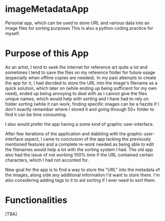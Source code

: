 # imageMetadataApp
Personal app, which can be used to store URL and various data into an image files for sorting purposes
This is also a python coding practice for myself.

# Purpose of this App

As an artist, I tend to seek the internet for reference art quite a lot and sometimes I tend to save the files on my reference folder for future usage (especially when offline copies are needed). In my past attempts to create the app for it, I had decided to store the URL into the image's filename as a quick solution, which later on (while ending up being sufficient for my own need), ended up being annoying to deal with as I cannot give the files unique names, which would help with sorting and I have had to rely on folder sorting (while it can work, finding specific images can be a hazzle if I don't exactly remember where I stored it and going through 50+ folder to find it can be time consuming.

I also would prefer the app having a some kind of graphic user-interface.

After few iterations of the application and dabbling with the graphic user-interface aspect, I came to conclusion of the app lacking the previously mentioned features and a complete re-work needed as being able to edit the filenames would help a lot with the sorting system I had. The old app also had the issue of not working 100% time if the URL contained certain characters, which I had not acconted for.

New goal for the app is to find a way to store the "URL" into the metadata of the images, along side any additional information I'd want to store there. I'm also considering adding tags to it to aid sorting if I ever need to sort them.

# Functionalities

[TBA]
